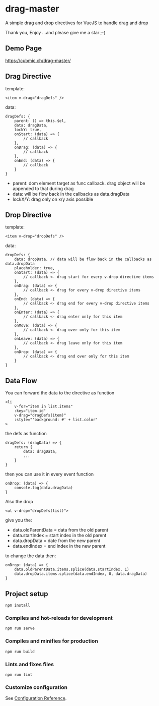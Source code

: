 # drag-master

A simple drag and drop directives for VueJS to handle drag and drop

Thank you, Enjoy
...and please give me a star ;-)

## Demo Page
https://cubmic.ch/drag-master/

## Drag Directive
template:
```
<item v-drag="dragDefs" />
```

data:
```
dragDefs: {
    parent: () => this.$el,
    data: dragData,
    lockY: true,
    onStart: (data) => {
        // callback
    },
    onDrag: (data) => {
        // callback
    },
    onEnd: (data) => {
        // callback
    }
}
```
* parent: dom element target as func callback. drag object will be appended to that during drag
* data: will be flow back in the callbacks as data.dragData
* lockX/Y: drag only on x/y axis possible

## Drop Directive

template:
```
<item v-drop="dropDefs" />
```

data:
```
dropDefs: {
    data: dropData, // data will be flow back in the callbacks as data.dropData
    placeholder: true,
    onStart: (data) => {
        // callback <- drag start for every v-drop directive items
    },
    onDrag: (data) => {
        // callback <- drag for every v-drop directive items
    },
    onEnd: (data) => {
        // callback <- drag end for every v-drop directive items
    },
    onEnter: (data) => {
        // callback <- drag enter only for this item
    },
    onMove: (data) => {
        // callback <- drag over only for this item
    },
    onLeave: (data) => {
        // callback <- drag leave only for this item
    },
    onDrop: (data) => {
        // callback <- drag end over only for this item
    }
}
```

## Data Flow

You can forward the data to the directive as function
```
<li
    v-for="item in list.items"
    :key="item.id"
    v-drag="dragDefs(item)"
    :style="'background: #' + list.color"
>
```

the defs as function
```
dragDefs: (dragData) => {
    return {
        data: dragData,
        ...
    }
}
```

then you can use it in every event function
```
onDrop: (data) => {
    console.log(data.dragData)
}
```

Also the drop
```
<ul v-drop="dropDefs(list)">
```
give you the:
* data.oldParentData = data from the old parent
* data.startIndex = start index in the old parent
* data.dropData = date from the new parent
* data.endIndex = end index in the new parent

to change the data then:
```
onDrop: (data) => {
    data.oldParentData.items.splice(data.startIndex, 1)
    data.dropData.items.splice(data.endIndex, 0, data.dragData)
}
```

## Project setup
```
npm install
```

### Compiles and hot-reloads for development
```
npm run serve
```

### Compiles and minifies for production
```
npm run build
```

### Lints and fixes files
```
npm run lint
```

### Customize configuration
See [Configuration Reference](https://cli.vuejs.org/config/).
